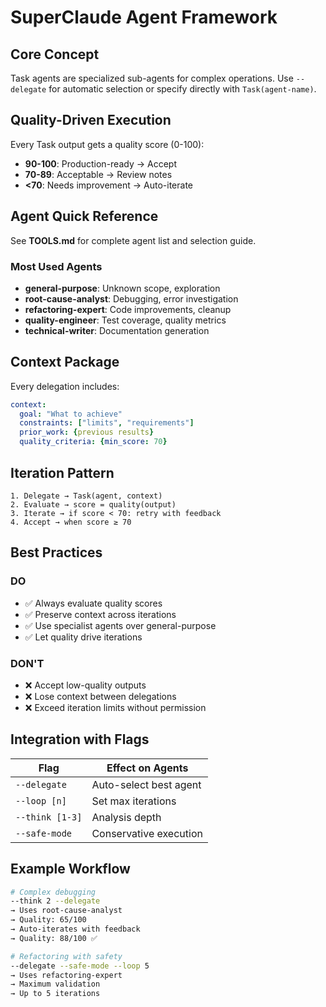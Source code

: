 # SuperClaude Agent Framework

## Core Concept
Task agents are specialized sub-agents for complex operations. Use `--delegate` for automatic selection or specify directly with `Task(agent-name)`.

## Quality-Driven Execution
Every Task output gets a quality score (0-100):
- **90-100**: Production-ready → Accept
- **70-89**: Acceptable → Review notes
- **<70**: Needs improvement → Auto-iterate

## Agent Quick Reference

See **TOOLS.md** for complete agent list and selection guide.

### Most Used Agents
- **general-purpose**: Unknown scope, exploration
- **root-cause-analyst**: Debugging, error investigation
- **refactoring-expert**: Code improvements, cleanup
- **quality-engineer**: Test coverage, quality metrics
- **technical-writer**: Documentation generation

## Context Package
Every delegation includes:
```yaml
context:
  goal: "What to achieve"
  constraints: ["limits", "requirements"]
  prior_work: {previous results}
  quality_criteria: {min_score: 70}
```

## Iteration Pattern
```
1. Delegate → Task(agent, context)
2. Evaluate → score = quality(output)  
3. Iterate → if score < 70: retry with feedback
4. Accept → when score ≥ 70
```

## Best Practices

### DO
- ✅ Always evaluate quality scores
- ✅ Preserve context across iterations
- ✅ Use specialist agents over general-purpose
- ✅ Let quality drive iterations

### DON'T
- ❌ Accept low-quality outputs
- ❌ Lose context between delegations
- ❌ Exceed iteration limits without permission

## Integration with Flags

| Flag | Effect on Agents |
|------|------------------|
| `--delegate` | Auto-select best agent |
| `--loop [n]` | Set max iterations |
| `--think [1-3]` | Analysis depth |
| `--safe-mode` | Conservative execution |

## Example Workflow

```bash
# Complex debugging
--think 2 --delegate
→ Uses root-cause-analyst
→ Quality: 65/100
→ Auto-iterates with feedback
→ Quality: 88/100 ✅

# Refactoring with safety
--delegate --safe-mode --loop 5
→ Uses refactoring-expert
→ Maximum validation
→ Up to 5 iterations
```